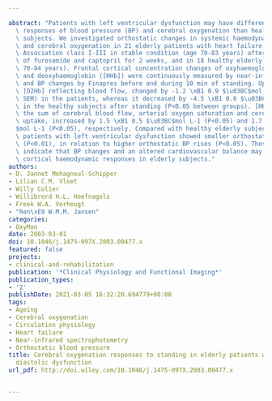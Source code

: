 ---
abstract: "Patients with left ventricular dysfunction may have different orthostatic\
  \ responses of blood pressure (BP) and cerebral oxygenation than healthy elderly\
  \ subjects. We investigated orthostatic changes in systemic haemodynamic variables\
  \ and cerebral oxygenation in 21 elderly patients with heart failure New York Heart\
  \ Association class I-III in stable condition (age 70-83 years) after withdrawal\
  \ of furosemide and captopril for 2 weeks, and in 18 healthy elderly subjects (age\
  \ 70-84 years). Frontal cortical concentration changes of oxyhaemoglobin ([O2Hb])\
  \ and deoxyhaemoglobin ([HHb]) were continuously measured by near-infrared spectrophotometry\
  \ and BP changes by Finapres before and during 10 min of standing. Upon standing\
  \ [O2Hb] reflecting blood flow, changed by -1.2 \xB1 0.9 $\u03BC$mol L-1 (mean \xB1\
  \ SEM) in the patients, whereas it decreased by -4.5 \xB1 0.6 $\u03BC$mol L-1 (P<0.01)\
  \ in the healthy subjects after standing (P<0.05 between groups). [HHb] reflecting\
  \ the sum of cerebral blood flow, arterial oxygen saturation and cerebral oxygen\
  \ uptake, increased by 1.5 \xB1 0.5 $\u03BC$mol L-1 (P<0.05) and 1.7 \xB1 0.6 $\u03BC\
  $mol L-1 (P<0.05), respectively. Compared with healthy elderly subjects, elderly\
  \ patients with left ventricular dysfunction showed smaller orthostatic [O2Hb] decreases\
  \ (P<0.01), in relation to higher orthostatic BP rises (P<0.05). These findings\
  \ indicate that BP changes and an altered cardiovascular balance may influence orthostatic\
  \ cortical haemodynamic responses in elderly subjects."
authors:
- D. Jannet Mehagnoul-Schipper
- Lilian C.M. Vloet
- Willy Colier
- Willibrord H.L. Hoefnagels
- Freek W.A. Verheugt
- "Ren\xE9 W.M.M. Jansen"
categories:
- OxyMon
date: 2003-03-01
doi: 10.1046/j.1475-097X.2003.00477.x
featured: false
projects:
- clinical-and-rehabilitation
publication: '*Clinical Physiology and Functional Imaging*'
publication_types:
- '2'
publishDate: 2021-03-05 16:32:20.694779+00:00
tags:
- Ageing
- Cerebral oxygenation
- Circulation physiology
- Heart failure
- Near-infrared spectrophotometry
- Orthostatic blood pressure
title: Cerebral oxygenation responses to standing in elderly patients with predominantly
  diastolic dysfunction
url_pdf: http://doi.wiley.com/10.1046/j.1475-097X.2003.00477.x

---
